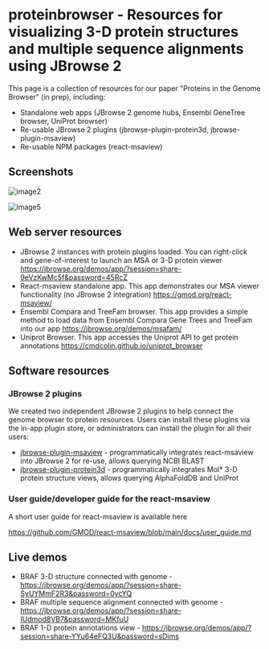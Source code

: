 # proteinbrowser - Resources for visualizing 3-D protein structures and multiple sequence alignments using JBrowse 2

This page is a collection of resources for our paper "Proteins in the Genome Browser" (in prep), including:

- Standalone web apps (JBrowse 2 genome hubs, Ensembl GeneTree browser, UniProt browser)
- Re-usable JBrowse 2 plugins (jbrowse-plugin-protein3d, jbrowse-plugin-msaview)
- Re-usable NPM packages (react-msaview)


## Screenshots


![image2](https://github.com/user-attachments/assets/a9ac296c-e2fe-41c7-bf7d-d519548eb046)


![image5](https://github.com/user-attachments/assets/7f52de03-0a2b-47fb-95f6-bb4505185487)


## Web server resources

- JBrowse 2 instances with protein plugins loaded. You can right-click and gene-of-interest to launch an MSA or 3-D protein viewer https://jbrowse.org/demos/app/?session=share-9eVzKwMc5f&password=45RcZ 
- React-msaview standalone app. This app demonstrates our MSA viewer functionality (no JBrowse 2 integration) https://gmod.org/react-msaview/
- Ensembl Compara and TreeFam browser. This app provides a simple method to load data from Ensembl Compara Gene Trees and TreeFam into our app https://jbrowse.org/demos/msafam/
- Uniprot Browser. This app accesses the Uniprot API to get protein annotations https://cmdcolin.github.io/uniprot_browser

## Software resources

### JBrowse 2 plugins 

We created two independent JBrowse 2 plugins to help connect the genome browser to protein resources. Users can install these plugins via the in-app plugin store, or administrators can install the plugin for all their users:

- [jbrowse-plugin-msaview](https://github.com/GMOD/jbrowse-plugin-msaview) - programmatically integrates react-msaview into JBrowse 2 for re-use, allows querying NCBI BLAST
- [jbrowse-plugin-protein3d](https://github.com/GMOD/jbrowse-plugin-protein3d) - programmatically integrates Mol* 3-D protein structure views, allows querying AlphaFoldDB and UniProt

### User guide/developer guide for the react-msaview

A short user guide for react-msaview is available here

https://github.com/GMOD/react-msaview/blob/main/docs/user_guide.md


## Live demos

- BRAF 3-D structure connected with genome - https://jbrowse.org/demos/app/?session=share-SyUYMmF2R3&password=0ycYQ
- BRAF multiple sequence alignment connected with genome - https://jbrowse.org/demos/app/?session=share-IUdmod8VB7&password=MKfuU 
- BRAF 1-D protein annotations view - https://jbrowse.org/demos/app/?session=share-YYu64eFQ3U&password=sDims 


